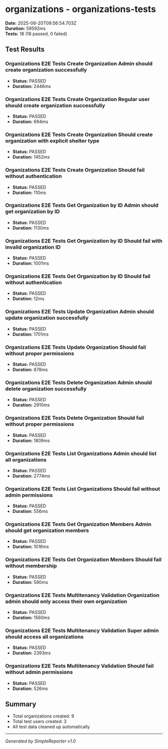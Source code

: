 # organizations - organizations-tests

**Date:** 2025-06-20T09:56:54.703Z  
**Duration:** 59592ms  
**Tests:** 18 (18 passed, 0 failed)

## Test Results


### Organizations E2E Tests Create Organization Admin should create organization successfully
- **Status:** PASSED
- **Duration:** 2446ms



### Organizations E2E Tests Create Organization Regular user should create organization successfully
- **Status:** PASSED
- **Duration:** 694ms



### Organizations E2E Tests Create Organization Should create organization with explicit shelter type
- **Status:** PASSED
- **Duration:** 1452ms



### Organizations E2E Tests Create Organization Should fail without authentication
- **Status:** PASSED
- **Duration:** 110ms



### Organizations E2E Tests Get Organization by ID Admin should get organization by ID
- **Status:** PASSED
- **Duration:** 1130ms



### Organizations E2E Tests Get Organization by ID Should fail with invalid organization ID
- **Status:** PASSED
- **Duration:** 1001ms



### Organizations E2E Tests Get Organization by ID Should fail without authentication
- **Status:** PASSED
- **Duration:** 12ms



### Organizations E2E Tests Update Organization Admin should update organization successfully
- **Status:** PASSED
- **Duration:** 1701ms



### Organizations E2E Tests Update Organization Should fail without proper permissions
- **Status:** PASSED
- **Duration:** 878ms



### Organizations E2E Tests Delete Organization Admin should delete organization successfully
- **Status:** PASSED
- **Duration:** 2910ms



### Organizations E2E Tests Delete Organization Should fail without proper permissions
- **Status:** PASSED
- **Duration:** 1809ms



### Organizations E2E Tests List Organizations Admin should list all organizations
- **Status:** PASSED
- **Duration:** 2774ms



### Organizations E2E Tests List Organizations Should fail without admin permissions
- **Status:** PASSED
- **Duration:** 556ms



### Organizations E2E Tests Get Organization Members Admin should get organization members
- **Status:** PASSED
- **Duration:** 1016ms



### Organizations E2E Tests Get Organization Members Should fail without membership
- **Status:** PASSED
- **Duration:** 580ms



### Organizations E2E Tests Multitenancy Validation Organization admin should only access their own organization
- **Status:** PASSED
- **Duration:** 1560ms



### Organizations E2E Tests Multitenancy Validation Super admin should access all organizations
- **Status:** PASSED
- **Duration:** 2393ms



### Organizations E2E Tests Multitenancy Validation Should fail without admin permissions
- **Status:** PASSED
- **Duration:** 526ms



## Summary

- Total organizations created: 9
- Total test users created: 3
- All test data cleaned up automatically

---
*Generated by SimpleReporter v1.0*
